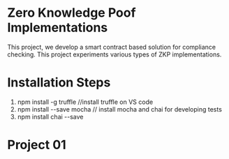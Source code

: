 
# Zero Knowledge Poof Implementations


This project, we develop a smart contract based solution for compliance checking. This project experiments various types of ZKP implementations.


# Installation Steps
1. npm install -g truffle //install truffle on VS code
2. npm install --save mocha // install mocha and chai for developing tests
3. npm install chai --save

# Project 01
